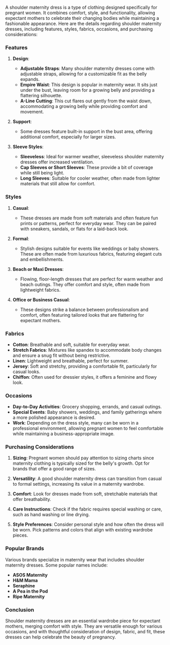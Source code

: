 A shoulder maternity dress is a type of clothing designed specifically for pregnant women. It combines comfort, style, and functionality, allowing expectant mothers to celebrate their changing bodies while maintaining a fashionable appearance. Here are the details regarding shoulder maternity dresses, including features, styles, fabrics, occasions, and purchasing considerations:

### Features

1. **Design**: 
   - **Adjustable Straps**: Many shoulder maternity dresses come with adjustable straps, allowing for a customizable fit as the belly expands.
   - **Empire Waist**: This design is popular in maternity wear. It sits just under the bust, leaving room for a growing belly and providing a flattering silhouette.
   - **A-Line Cutting**: This cut flares out gently from the waist down, accommodating a growing belly while providing comfort and movement.

2. **Support**:
   - Some dresses feature built-in support in the bust area, offering additional comfort, especially for larger sizes.

3. **Sleeve Styles**:
   - **Sleeveless**: Ideal for warmer weather, sleeveless shoulder maternity dresses offer increased ventilation.
   - **Cap Sleeves or Short Sleeves**: These provide a bit of coverage while still being light.
   - **Long Sleeves**: Suitable for cooler weather, often made from lighter materials that still allow for comfort.

### Styles

1. **Casual**: 
   - These dresses are made from soft materials and often feature fun prints or patterns, perfect for everyday wear. They can be paired with sneakers, sandals, or flats for a laid-back look.

2. **Formal**: 
   - Stylish designs suitable for events like weddings or baby showers. These are often made from luxurious fabrics, featuring elegant cuts and embellishments.

3. **Beach or Maxi Dresses**: 
   - Flowing, floor-length dresses that are perfect for warm weather and beach outings. They offer comfort and style, often made from lightweight fabrics.

4. **Office or Business Casual**:
   - These designs strike a balance between professionalism and comfort, often featuring tailored looks that are flattering for expectant mothers.

### Fabrics

- **Cotton**: Breathable and soft, suitable for everyday wear.
- **Stretch Fabrics**: Mixtures like spandex to accommodate body changes and ensure a snug fit without being restrictive.
- **Linen**: Lightweight and breathable, perfect for summer.
- **Jersey**: Soft and stretchy, providing a comfortable fit, particularly for casual looks.
- **Chiffon**: Often used for dressier styles, it offers a feminine and flowy look.

### Occasions

- **Day-to-Day Activities**: Grocery shopping, errands, and casual outings.
- **Special Events**: Baby showers, weddings, and family gatherings where a more polished appearance is desired.
- **Work**: Depending on the dress style, many can be worn in a professional environment, allowing pregnant women to feel comfortable while maintaining a business-appropriate image.

### Purchasing Considerations

1. **Sizing**: Pregnant women should pay attention to sizing charts since maternity clothing is typically sized for the belly's growth. Opt for brands that offer a good range of sizes.

2. **Versatility**: A good shoulder maternity dress can transition from casual to formal settings, increasing its value in a maternity wardrobe.

3. **Comfort**: Look for dresses made from soft, stretchable materials that offer breathability.

4. **Care Instructions**: Check if the fabric requires special washing or care, such as hand washing or line drying.

5. **Style Preferences**: Consider personal style and how often the dress will be worn. Pick patterns and colors that align with existing wardrobe pieces.

### Popular Brands

Various brands specialize in maternity wear that includes shoulder maternity dresses. Some popular names include:
- **ASOS Maternity**
- **H&M Mama**
- **Seraphine**
- **A Pea in the Pod**
- **Ripe Maternity**

### Conclusion

Shoulder maternity dresses are an essential wardrobe piece for expectant mothers, merging comfort with style. They are versatile enough for various occasions, and with thoughtful consideration of design, fabric, and fit, these dresses can help celebrate the beauty of pregnancy.